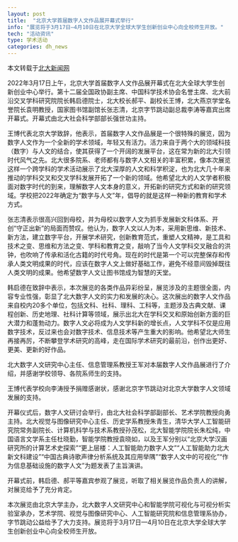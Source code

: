 ```yaml
---
layout: post
title:  "北京大学首届数字人文作品展开幕式举行"
info: "展览将于3月17日—4月10日在北京大学全球大学生创新创业中心向全校师生开放。"
tech: "活动资讯"
type: 学术活动
categories: dh_news
---
```


本文转载于[北大新闻网](https://news.pku.edu.cn/xwzh/cdf6561bfd334afdb97666d115fe3efd.htm)

2022年3月17日上午，北京大学首届数字人文作品展开幕式在北大全球大学生创新创业中心举行。第十二届全国政协副主席、中国科学技术协会名誉主席、北大前沿交叉学科研究院院长韩启德院士，北大校长郝平、副校长王博，北大燕京学堂名誉院长袁明教授，国家图书馆副馆长张志清，北京字节跳动副总裁李涛等嘉宾出席开幕式。开幕式由北大社会科学部部长强世功主持。
    
王博代表北京大学致辞，他表示，首届数字人文作品展是一个很特殊的展览，因为数字人文作为一个全新的学术领域，年轻又有活力。活力来自于两个大的领域科技（数字）与人文的结合，使其获得了一个开阔的发展平台，这在常为新的北大引领时代风气之先。北大很多院系、老师都有与数字人文相关的丰富积累，像本次展览这样一个跨学科的学术活动展示了北大深厚的人文和科学积淀，也为北大几十年来推动的学科交叉和交叉学科发展开拓了一个新的领域。他希望北大的人文学者积极面对数字时代的到来，理解数字人文本身的意义，开拓新的研究方式和新的研究领域。学校把2022年确定为“数字与人文”年，倡导的就是这样一种新的教育和学术方式。
    
张志清表示很高兴回到母校，并为母校以数字人文为抓手发展新文科体系、开创“守正出新”的局面而赞叹。他认为，数字人文以人为本，采用新思维、新技术、新方法，建立数字平台，开展学术研究，创新教育范式，重塑人文精神，是工具和技术之变、思维和方法之变、学科和教育之变，敲响了当今人文学科交叉融合的洪钟，也吹响了传承和活化古籍的时代号角。现在的时代是第一个可以完整保存和传承人类文明成果的时代，应该在数字人文上做好基础工作，避免不经意间毁掉既往人类文明的成果。他希望数字人文让图书馆成为智慧的天堂。
    
韩启德在致辞中表示，本次展览的各类作品异彩纷呈，展览涉及的主题很全面，内容专业性强，彰显了北大数字人文的实力和发展的决心。这次展出的数字人文作品来自校内20多个单位，包括文科、社科、理科、工科等，主题涉及古典文献、课程创新、历史地理、社科计算等领域，展示出北大在学科交叉和原始创新方面的巨大潜力和蓬勃动力。数字人文必将成为人文学科新的增长点，人文学科不仅是应用数字技术，反过来也会对数字技术、信息技术等产生重大的影响。他希望北大师生再接再厉，不断攀登学术研究的高峰，走在国际学术研究的最前沿，创作出更好、更美、更新的好作品。
    
北大数字人文研究中心主任、信息管理系教授王军对本届数字人文作品展进行了介绍，并感谢学校领导、各院系师生的支持。
    
王博代表学校向李涛授予捐赠感谢状，感谢北京字节跳动对北京大学数字人文领域发展的支持。

开幕仪式后，数字人文研讨会举行，由北大社会科学部副部长、艺术学院教授向勇主持。北大视觉与图像研究中心主任、历史学系教授朱青生，清华大学人工智能研究院常务副院长、计算机科学与技术系教授孙茂松，北大智能学院院长朱松纯，中国语言文学系主任杜晓勤，智能学院教授袁晓如，以及王军分别以“北京大学汉画研究所的计算艺术史探索”“更上层楼：人工智能助力数字人文”“人工智能助力北大新文科建设”“中国古典诗歌声律分析系统及其应用举隅”“数字人文中的可视化”“作为信息基础设施的数字人文”为题发表了主旨演讲。
    
开幕式前，韩启德、郝平等嘉宾参观了展览，听取了相关展览作品负责人的讲解，对展览给予了充分肯定。
    
本次展览由北京大学主办，北大数字人文研究中心和智能学院可视化与可视分析实验室承办，艺术学院、视觉与图像研究中心、人工智能研究院和信息管理系协办，字节跳动公益给予了大力支持。展览将于3月17日—4月10日在北京大学全球大学生创新创业中心向全校师生开放。